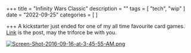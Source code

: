 +++
title = "Infinity Wars Classic"
description = ""
tags = [
 "tech", "wip"
]
date = "2022-09-25"
categories = [
]

+++
A kickstarter just ended for one of my all time favourite card games. [Link](https://www.kickstarter.com/projects/elphie/intrigue-infinity-wars-classic-expansion-set?ref=czbmc3) is the post, may the triforce be with you. 

[![Screen-Shot-2016-09-16-at-3-45-55-AM.png](https://i.postimg.cc/2mNW0sDQ/Screen-Shot-2016-09-16-at-3-45-55-AM.png)](/posts/0027/)

